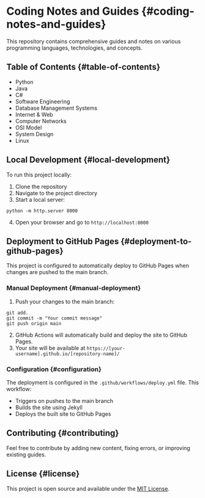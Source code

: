 # Coding Notes and Guides {#coding-notes-and-guides}
This repository contains comprehensive guides and notes on various programming languages, technologies, and concepts.
## Table of Contents {#table-of-contents}
- Python
- Java
- C#
- Software Engineering
- Database Management Systems
- Internet & Web
- Computer Networks
- OSI Model
- System Design
- Linux
## Local Development {#local-development}
To run this project locally:
1. Clone the repository
2. Navigate to the project directory
3. Start a local server:
```
python -m http.server 8000
```
4. Open your browser and go to `http://localhost:8000`
## Deployment to GitHub Pages {#deployment-to-github-pages}
This project is configured to automatically deploy to GitHub Pages when changes are pushed to the main branch.
### Manual Deployment {#manual-deployment}
1. Push your changes to the main branch:
```
git add.
git commit -m "Your commit message"
git push origin main
```
2. GitHub Actions will automatically build and deploy the site to GitHub Pages.
3. Your site will be available at `https://[your-username].github.io/[repository-name]/`
### Configuration {#configuration}
The deployment is configured in the `.github/workflows/deploy.yml` file. This workflow:
- Triggers on pushes to the main branch
- Builds the site using Jekyll
- Deploys the built site to GitHub Pages
## Contributing {#contributing}
Feel free to contribute by adding new content, fixing errors, or improving existing guides.
## License {#license}
This project is open source and available under the [MIT License](LICENSE).